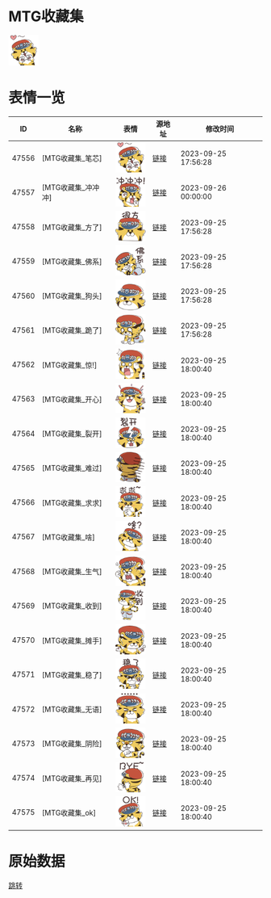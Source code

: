 # MTG收藏集

<img src="./cover.png" height="60" alt="cover" />

# 表情一览

|ID|名称|表情|源地址|修改时间|
|----|----|----|----|----|
|47556|[MTG收藏集_笔芯]|<img src="./pic/047556_%5BMTG收藏集_笔芯%5D.png" height="60" alt="笔芯"/>|[链接](https://i0.hdslb.com/bfs/emote/f5201f975a6760cd91de7d8d161519971e5409de.png)|2023-09-25 17:56:28|
|47557|[MTG收藏集_冲冲冲]|<img src="./pic/047557_%5BMTG收藏集_冲冲冲%5D.png" height="60" alt="冲冲冲"/>|[链接](https://i0.hdslb.com/bfs/emote/533f90c2f22de894053e5759c862379b901143c0.png)|2023-09-26 00:00:00|
|47558|[MTG收藏集_方了]|<img src="./pic/047558_%5BMTG收藏集_方了%5D.png" height="60" alt="方了"/>|[链接](https://i0.hdslb.com/bfs/emote/9d1b68b677e52896b4b3c46a3b5b3b5a1621a7be.png)|2023-09-25 17:56:28|
|47559|[MTG收藏集_佛系]|<img src="./pic/047559_%5BMTG收藏集_佛系%5D.png" height="60" alt="佛系"/>|[链接](https://i0.hdslb.com/bfs/emote/8e7d0994155991159d01764e8d4aa230178ce91b.png)|2023-09-25 17:56:28|
|47560|[MTG收藏集_狗头]|<img src="./pic/047560_%5BMTG收藏集_狗头%5D.png" height="60" alt="狗头"/>|[链接](https://i0.hdslb.com/bfs/emote/47e952f5551f57d59bd959cd0ab229161ebead30.png)|2023-09-25 17:56:28|
|47561|[MTG收藏集_跪了]|<img src="./pic/047561_%5BMTG收藏集_跪了%5D.png" height="60" alt="跪了"/>|[链接](https://i0.hdslb.com/bfs/emote/67bb70b67484b806e0aa125c87b87bad104397d3.png)|2023-09-25 17:56:28|
|47562|[MTG收藏集_惊!]|<img src="./pic/047562_%5BMTG收藏集_惊!%5D.png" height="60" alt="惊!"/>|[链接](https://i0.hdslb.com/bfs/emote/a6ecbefbcd931ebda520b8a987db0c246c918019.png)|2023-09-25 18:00:40|
|47563|[MTG收藏集_开心]|<img src="./pic/047563_%5BMTG收藏集_开心%5D.png" height="60" alt="开心"/>|[链接](https://i0.hdslb.com/bfs/emote/aefa17f6e292a578c17a9594acc2ed2969715e91.png)|2023-09-25 18:00:40|
|47564|[MTG收藏集_裂开]|<img src="./pic/047564_%5BMTG收藏集_裂开%5D.png" height="60" alt="裂开"/>|[链接](https://i0.hdslb.com/bfs/emote/a6417546e62052ddad5fffbb95c72cd2f26ec5ce.png)|2023-09-25 18:00:40|
|47565|[MTG收藏集_难过]|<img src="./pic/047565_%5BMTG收藏集_难过%5D.png" height="60" alt="难过"/>|[链接](https://i0.hdslb.com/bfs/emote/a7b567a6f268256283b856b219463bcc33d6859f.png)|2023-09-25 18:00:40|
|47566|[MTG收藏集_求求]|<img src="./pic/047566_%5BMTG收藏集_求求%5D.png" height="60" alt="求求"/>|[链接](https://i0.hdslb.com/bfs/emote/34d7dfb20c89cf08098f642d1a3e0710698fa2f7.png)|2023-09-25 18:00:40|
|47567|[MTG收藏集_啥]|<img src="./pic/047567_%5BMTG收藏集_啥%5D.png" height="60" alt="啥"/>|[链接](https://i0.hdslb.com/bfs/emote/cabc6daeb6131f923080ecbe0cfb5e3d6cf43373.png)|2023-09-25 18:00:40|
|47568|[MTG收藏集_生气]|<img src="./pic/047568_%5BMTG收藏集_生气%5D.png" height="60" alt="生气"/>|[链接](https://i0.hdslb.com/bfs/emote/950864d2d4b5fd911f4eaacf5b7e5f49ac20312d.png)|2023-09-25 18:00:40|
|47569|[MTG收藏集_收到]|<img src="./pic/047569_%5BMTG收藏集_收到%5D.png" height="60" alt="收到"/>|[链接](https://i0.hdslb.com/bfs/emote/798598fa071c4f6df92b3d1a081053ba34770351.png)|2023-09-25 18:00:40|
|47570|[MTG收藏集_摊手]|<img src="./pic/047570_%5BMTG收藏集_摊手%5D.png" height="60" alt="摊手"/>|[链接](https://i0.hdslb.com/bfs/emote/389ff035b11b99acdbdd40c8b439d40cf3156da4.png)|2023-09-25 18:00:40|
|47571|[MTG收藏集_稳了]|<img src="./pic/047571_%5BMTG收藏集_稳了%5D.png" height="60" alt="稳了"/>|[链接](https://i0.hdslb.com/bfs/emote/c069663d0541810114367b9802ad3ddbf1cd8c36.png)|2023-09-25 18:00:40|
|47572|[MTG收藏集_无语]|<img src="./pic/047572_%5BMTG收藏集_无语%5D.png" height="60" alt="无语"/>|[链接](https://i0.hdslb.com/bfs/emote/ceb66bdd0c8c2b2c0a9519e780b0841d705335c1.png)|2023-09-25 18:00:40|
|47573|[MTG收藏集_阴险]|<img src="./pic/047573_%5BMTG收藏集_阴险%5D.png" height="60" alt="阴险"/>|[链接](https://i0.hdslb.com/bfs/emote/0e5281208f6722d79968acebcb1caad1491973aa.png)|2023-09-25 18:00:40|
|47574|[MTG收藏集_再见]|<img src="./pic/047574_%5BMTG收藏集_再见%5D.png" height="60" alt="再见"/>|[链接](https://i0.hdslb.com/bfs/emote/64293ca143524365b741f918f8e6d9af757b87b9.png)|2023-09-25 18:00:40|
|47575|[MTG收藏集_ok]|<img src="./pic/047575_%5BMTG收藏集_ok%5D.png" height="60" alt="ok"/>|[链接](https://i0.hdslb.com/bfs/emote/11a2ecd9152e2f4121be6a6c1268a52df4973513.png)|2023-09-25 18:00:40|

# 原始数据

[跳转](./raw.json)

